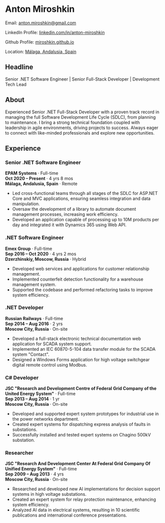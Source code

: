 # Anton Miroshkin

Email: anton.miroshkin@gmail.com

LinkedIn Profile: [linkedin.com/in/anton-miroshkin](https://linkedin.com/in/anton-miroshkin)

Github Profile: [miroshkin.github.io](https://miroshkin.github.io/)

Location: [Málaga, Andalusia, Spain](https://maps.app.goo.gl/MFTqi6tQheXa8xZL7)

## Headline

Senior .NET Software Engineer | Senior Full-Stack Developer | Development Tech Lead

## About

Experienced Senior .NET Full-Stack Developer with a proven track record in managing the full Software Development Life Cycle (SDLC), from planning to maintenance. I bring a strong technical foundation coupled with leadership in agile environments, driving projects to success. Always eager to connect with like-minded professionals and explore new opportunities.

## Experience

### Senior .NET Software Engineer  

**EPAM Systems** · Full-time  
**Oct 2020 – Present** · 4 yrs 8 mos  
**Málaga, Andalusia, Spain** · Remote  

- Led cross-functional teams through all stages of the SDLC for ASP.NET Core and MVC applications, ensuring seamless integration and data manipulation.  
- Oversaw the development of a library to automate document management processes, increasing work efficiency.  
- Developed an application capable of processing up to 10M products per day and integrated it with Dynamics 365 using Web API.

### .NET Software Engineer  

**Emex Group** · Full-time  
**Sep 2016 – Oct 2020** · 4 yrs 2 mos  
**Dzerzhinskiy, Moscow, Russia** · Hybrid  

- Developed web services and applications for customer relationship management.  
- Implemented counterfeit detection functionality for a warehouse management system.  
- Supported the codebase and performed refactoring tasks to improve system efficiency.

### .NET Developer  

**Russian Railways** · Full-time  
**Sep 2014 – Aug 2016** · 2 yrs  
**Moscow City, Russia** · On-site  

- Developed a full-stack electronic technical documentation web application for SCADA system support.  
- Implemented an IEC 60870-5-104 data transfer module for the SCADA system "Contact".  
- Designed a Windows Forms application for high voltage switchgear digital remote control using Modbus.

### C# Developer  

**JSC "Research and Development Centre of Federal Grid Company of the United Energy System"** · Full-time  
**Sep 2013 – Aug 2014** · 1 yr  
**Moscow City, Russia** · On-site  

- Developed and supported expert system prototypes for industrial use in the power networks department.  
- Created expert systems for dispatching express analysis of faults in substations.  
- Successfully installed and tested expert systems on Chagino 500kV substation.

### Researcher  

**JSC "Research And Development Center At Federal Grid Company Of Unified Energy System"** · Full-time  
**Sep 2009 – Aug 2013** · 4 yrs  
**Moscow City, Russia** · On-site  

- Researched and developed new AI implementations for decision support systems in high voltage substations.  
- Created an expert system for relay protection maintenance, enhancing system efficiency.  
- Analyzed AI data in electrical systems, resulting in 10 scientific publications and international conference presentations.
